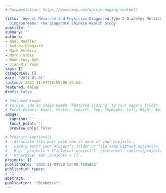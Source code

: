 ```yaml
---
# Documentation: https://wowchemy.com/docs/managing-content/

title: 'Age at Menarche and Physician-Diagnosed Type 2 Diabetes Mellitus in Chinese
  Singaporeans: The Singapore Chinese Health Study'
subtitle: ''
summary: ''
authors:
- Noel Mueller
- Andrew Odegaard
- Mark Pereira
- Myron Gross
- Woon-Puay Koh
- Jian-Min Yuan
tags: []
categories: []
date: '2011-01-01'
lastmod: 2021-11-04T16:59:00-04:00
featured: false
draft: false

# Featured image
# To use, add an image named `featured.jpg/png` to your page's folder.
# Focal points: Smart, Center, TopLeft, Top, TopRight, Left, Right, BottomLeft, Bottom, BottomRight.
image:
  caption: ''
  focal_point: ''
  preview_only: false

# Projects (optional).
#   Associate this post with one or more of your projects.
#   Simply enter your project's folder or file name without extension.
#   E.g. `projects = ["internal-project"]` references `content/project/deep-learning/index.md`.
#   Otherwise, set `projects = []`.
projects: []
publishDate: '2021-11-04T20:59:00.789586Z'
publication_types:
- '1'
abstract: ''
publication: '*Diabetes*'
---
```

